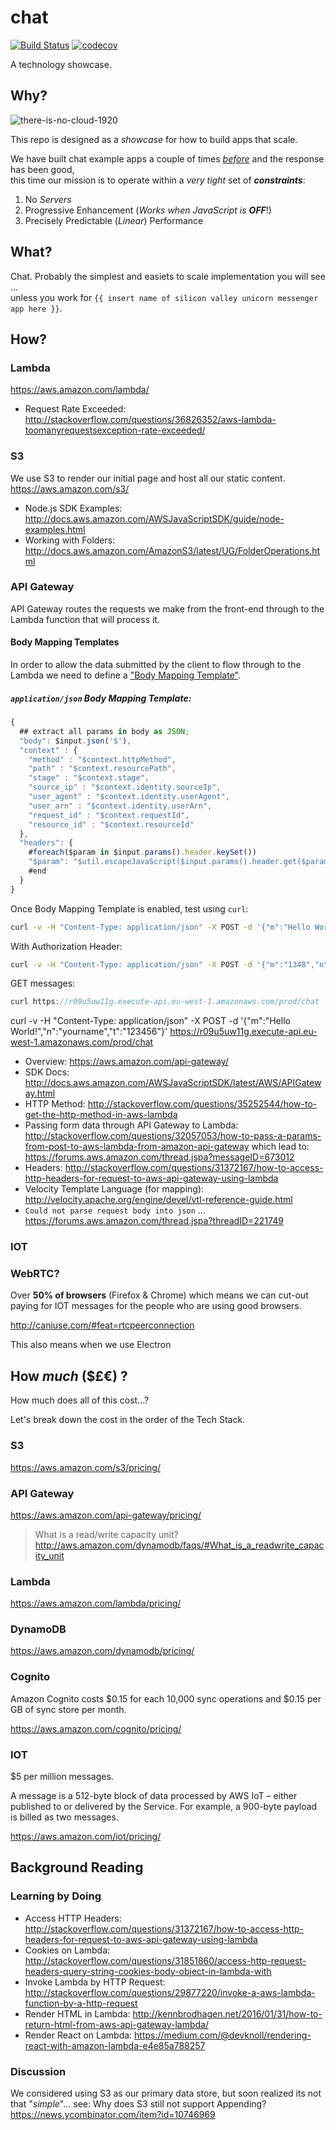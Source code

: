 # chat

[![Build Status](https://travis-ci.org/dwyl/chat.svg?branch=master)](https://travis-ci.org/dwyl/chat)
[![codecov](https://codecov.io/gh/dwyl/chat/branch/master/graph/badge.svg)](https://codecov.io/gh/dwyl/chat)


A technology showcase.

## Why?

![there-is-no-cloud-1920](https://cloud.githubusercontent.com/assets/194400/14860763/1b723cb8-0ca2-11e6-9112-5593228db117.png)

This repo is designed as a *showcase* for how to build apps that scale.

We have built chat example apps a couple of times
[*before*](https://github.com/dwyl/hapi-socketio-redis-chat-example)
and the response has been good,  
this time our mission is to operate within a *very tight* set of ***constraints***:

1. No *Servers*
2. Progressive Enhancement (_Works when JavaScript is **OFF**_!)
3. Precisely Predictable (*Linear*) Performance

## What?

Chat. Probably the simplest and easiets to scale implementation you will see ...  
unless you work
for `{{ insert name of silicon valley unicorn messenger app here }}`.

## How?

### Lambda

https://aws.amazon.com/lambda/
+ Request Rate Exceeded:
http://stackoverflow.com/questions/36826352/aws-lambda-toomanyrequestsexception-rate-exceeded/

### S3

We use S3 to render our initial page and host all our static content.
https://aws.amazon.com/s3/
+ Node.js SDK Examples: http://docs.aws.amazon.com/AWSJavaScriptSDK/guide/node-examples.html
+ Working with Folders: http://docs.aws.amazon.com/AmazonS3/latest/UG/FolderOperations.html

### API Gateway

API Gateway routes the requests we make from the front-end through to
the Lambda function that will process it.

#### Body Mapping Templates

In order to allow the data submitted by the client to flow through to the Lambda
we need to define a
["Body Mapping Template"](http://docs.aws.amazon.com/apigateway/latest/developerguide/api-gateway-mapping-template-reference.html).



##### `application/json` Body Mapping Template:
```js
{
  ## extract all params in body as JSON;
  "body": $input.json('$'),
  "context" : {
    "method" : "$context.httpMethod",
    "path" : "$context.resourcePath",
    "stage" : "$context.stage",
    "source_ip" : "$context.identity.sourceIp",
    "user_agent" : "$context.identity.userAgent",
    "user_arn" : "$context.identity.userArn",
    "request_id" : "$context.requestId",
    "resource_id" : "$context.resourceId"
  },
  "headers": {
    #foreach($param in $input.params().header.keySet())
    "$param": "$util.escapeJavaScript($input.params().header.get($param))" #if($foreach.hasNext),#end
    #end
  }
}
```

Once Body Mapping Template is enabled, test using `curl`:
```sh
curl -v -H "Content-Type: application/json" -X POST -d '{"m":"Hello World!","n":"yourname","t":"123456"}' https://r09u5uw11g.execute-api.eu-west-1.amazonaws.com/prod/savemessage
```

With Authorization Header:
```sh
curl -v -H "Content-Type: application/json" -X POST -d '{"m":"1348","n":"yourname","t":"12345678"}' -H "Authorization: eyJ0eXAiOiJKV1QiLCJhbGciOiJIUzI1NiJ9.eyJpZCI6MSwibmFtZSI6IkFudGhvbnkgVmFsaWQgVXNlciIsImlhdCI6MTQyNTQ3MzUzNX0.KA68l60mjiC8EXaC2odnjFwdIDxE__iDu5RwLdN1F2A" https://r09u5uw11g.execute-api.eu-west-1.amazonaws.com/prod/savemessage
```

GET messages:
```js
curl https://r09u5uw11g.execute-api.eu-west-1.amazonaws.com/prod/chat
```

curl -v -H "Content-Type: application/json" -X POST -d '{"m":"Hello World!","n":"yourname","t":"123456"}' https://r09u5uw11g.execute-api.eu-west-1.amazonaws.com/prod/chat

+ Overview: https://aws.amazon.com/api-gateway/
+ SDK Docs: http://docs.aws.amazon.com/AWSJavaScriptSDK/latest/AWS/APIGateway.html
+ HTTP Method: http://stackoverflow.com/questions/35252544/how-to-get-the-http-method-in-aws-lambda
+ Passing form data through API Gateway to Lambda:
http://stackoverflow.com/questions/32057053/how-to-pass-a-params-from-post-to-aws-lambda-from-amazon-api-gateway
which lead to: https://forums.aws.amazon.com/thread.jspa?messageID=673012
+ Headers: http://stackoverflow.com/questions/31372167/how-to-access-http-headers-for-request-to-aws-api-gateway-using-lambda
+ Velocity Template Language (for mapping):
http://velocity.apache.org/engine/devel/vtl-reference-guide.html
+ `Could not parse request body into json` ...
https://forums.aws.amazon.com/thread.jspa?threadID=221749



### IOT

### WebRTC?

Over **50% of browsers** (Firefox & Chrome) which means
we can cut-out paying for IOT messages for the people
who are using good browsers.

http://caniuse.com/#feat=rtcpeerconnection

This also means when we use Electron

## How *much* ($£€) ?

How much does all of this cost...?

Let's break down the cost in the order of the Tech Stack.

### S3

https://aws.amazon.com/s3/pricing/

### API Gateway

https://aws.amazon.com/api-gateway/pricing/

> What is a read/write capacity unit?
http://aws.amazon.com/dynamodb/faqs/#What_is_a_readwrite_capacity_unit

### Lambda

https://aws.amazon.com/lambda/pricing/

### DynamoDB

https://aws.amazon.com/dynamodb/pricing/

### Cognito

Amazon Cognito costs $0.15 for each 10,000 sync operations and $0.15 per GB of sync store per month.

https://aws.amazon.com/cognito/pricing/

### IOT

$5 per million messages.

A message is a 512-byte block of data processed by AWS IoT – either published to or delivered by the Service. For example, a 900-byte payload is billed as two messages.

https://aws.amazon.com/iot/pricing/



## Background Reading

### Learning by Doing

+ Access HTTP Headers:
http://stackoverflow.com/questions/31372167/how-to-access-http-headers-for-request-to-aws-api-gateway-using-lambda
+ Cookies on Lambda:
http://stackoverflow.com/questions/31851860/access-http-request-headers-query-string-cookies-body-object-in-lambda-with
+ Invoke Lambda by HTTP Request:
http://stackoverflow.com/questions/29877220/invoke-a-aws-lambda-function-by-a-http-request
+ Render HTML in Lambda:
http://kennbrodhagen.net/2016/01/31/how-to-return-html-from-aws-api-gateway-lambda/
+ Render React on Lambda:
https://medium.com/@devknoll/rendering-react-with-amazon-lambda-e4e85a788257

### Discussion

We considered using S3 as our primary data store, but soon realized its not that "*simple*"...
see: Why does S3 still not support Appending? https://news.ycombinator.com/item?id=10746969
